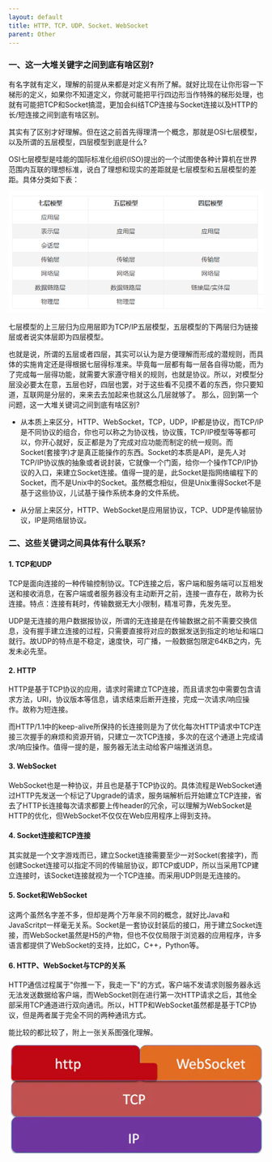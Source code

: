 ```yaml
---
layout: default
title: HTTP、TCP、UDP、Socket、WebSocket
parent: Other
---
```


### 一、这一大堆关键字之间到底有啥区别?

有名字就有定义，理解的前提从来都是对定义有所了解。就好比现在让你形容一下梯形的定义，如果你不知道定义，你就可能把平行四边形当作特殊的梯形处理，也就有可能把TCP和Socket搞混，更加会纠结TCP连接与Socket连接以及HTTP的长/短连接之间到底有啥区别。

其实有了区别才好理解。但在这之前首先得理清一个概念，那就是OSI七层模型，以及所谓的五层模型，四层模型到底是什么?

OSI七层模型是哇能的国际标准化组织(ISO)提出的一个试图使各种计算机在世界范围内互联的理想标准，说白了理想和现实的差距就是七层模型和五层模型的差距。具体分类如下表：

![](../../assets/images/Other/attachments/HTTP、TCP、UDP、Socket、WebSocket_image_0.png)

七层模型的上三层归为应用层即为TCP/IP五层模型，五层模型的下两层归为链接层或者说实体层即为四层模型。


也就是说，所谓的五层或者四层，其实可以认为是方便理解而形成的潜规则，而具体的实施肯定还是得根据七层得标准来。毕竟每一层都有每一层各自得功能，而为了完成每一层得功能，就需要大家遵守相关的规则，也就是协议。所以，对模型分层没必要太在意，五层也好，四层也罢，对于这些看不见摸不着的东西，你只要知道，互联网是分层的，来来去去加起来也就这么几层就够了。
那么，回到第一个问题，这一大堆关键词之间到底有啥区别?


- 从本质上来区分，HTTP、WebSocket，TCP，UDP，IP都是协议，而TCP/IP是不同协议的组合，你也可以称之为协议栈，协议簇，TCP/IP模型等等都可以，你开心就好，反正都是为了完成对应功能而制定的统一规则。而Socket(套接字)才是真正能操作的东西。Socket的本质是API，是先人对TCP/IP协议族的抽象或者说封装，它就像一个门面，给你一个操作TCP/IP协议的入口，来建立Socket连接。值得一提的是，此Socket是指网络编程下的Socket，而不是Unix中的Socket。虽然概念相似，但是Unix重得Socket不是基于这些协议，儿试基于操作系统本身的文件系统。

- 从分层上来区分，HTTP、WebSocket是应用层协议，TCP、UDP是传输层协议，IP是网络层协议。

### 二、这些关键词之间具体有什么联系?

#### 1. TCP和UDP

TCP是面向连接的一种传输控制协议。TCP连接之后，客户端和服务端可以互相发送和接收消息，在客户端或者服务器没有主动断开之前，连接一直存在，故称为长连接。特点：连接有耗时，传输数据无大小限制，精准可靠，先发先至。


UDP是无连接的用户数据报协议，所谓的无连接是在传输数据之前不需要交换信息，没有握手建立连接的过程，只需要直接将对应的数据发送到指定的地址和端口就行。故UDP的特点是不稳定，速度快，可广播，一般数据包限定64KB之内，先发未必先至。


#### 2. HTTP

HTTP是基于TCP协议的应用，请求时需建立TCP连接，而且请求包中需要包含请求方法，URI，协议版本等信息，请求结束后断开连接，完成一次请求/响应操作。故称为短连接。


而HTTP/1.1中的keep-alive所保持的长连接则是为了优化每次HTTP请求中TCP连接三次握手的麻烦和资源开销，只建立一次TCP连接，多次的在这个通道上完成请求/响应操作。值得一提的是，服务器无法主动给客户端推送消息。


#### 3. WebSocket

WebSocket也是一种协议，并且也是基于TCP协议的。具体流程是WebSocket通过HTTP先发送一个标记了Upgrade的请求，服务端解析后开始建立TCP连接，省去了HTTP长连接每次请求都要上传header的冗余，可以理解为WebSocket是HTTP的优化，但WebSocket不仅仅在Web应用程序上得到支持。


#### 4. Socket连接和TCP连接

其实就是一个文字游戏而已，建立Socket连接需要至少一对Socket(套接字)，而创建Socket连接可以指定不同的传输层协议，即TCP或UDP，所以当采用TCP建立连接时，该Socket连接就视为一个TCP连接。而采用UDP则是无连接的。


#### 5. Socket和WebSocket

这两个虽然名字差不多，但却是两个万年泉不同的概念，就好比Java和JavaScritpt一样毫无关系。Socket是一套协议封装后的接口，用于建立Socket连接，而WebSocket虽然是H5的产物，但也不仅仅局限于浏览器的应用程序，许多语言都提供了WebSocket的支持，比如C，C++，Python等。


#### 6. HTTP、WebSocket与TCP的关系

HTTP通信过程属于"你推一下，我走一下"的方式，客户端不发请求则服务器永远无法发送数据给客户端，而WebSocket则在进行第一次HTTP请求之后，其他全部采用TCP通道进行双向通讯。所以，HTTP和WebSocket虽然都是基于TCP协议，但是两者属于完全不同的两种通讯方式。


能比较的都比较了，附上一张关系图强化理解。


![](../../assets/images/Other/attachments/HTTP、TCP、UDP、Socket、WebSocket_image_1.png)


